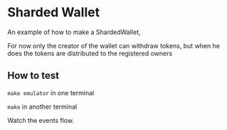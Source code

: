 # Sharded Wallet

An example of how to make a ShardedWallet, 

For now only the creator of the wallet can withdraw tokens, but when he does the tokens are distributed to the registered owners

## How to test

`make emulator` in one terminal

`make` in another terminal

Watch the events flow.